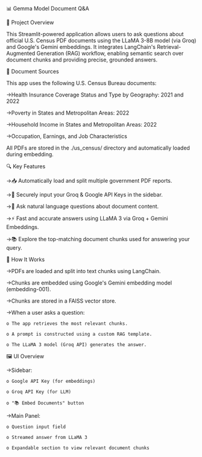 📊 Gemma Model Document Q&A

📘 Project Overview

This Streamlit-powered application allows users to ask questions about official U.S. Census PDF documents using the LLaMA 3-8B model (via Groq) and Google's Gemini embeddings. It integrates LangChain's Retrieval-Augmented Generation (RAG) workflow, enabling semantic search over document chunks and providing precise, grounded answers.

📂 Document Sources

This app uses the following U.S. Census Bureau documents:

->Health Insurance Coverage Status and Type by Geography: 2021 and 2022

->Poverty in States and Metropolitan Areas: 2022

->Household Income in States and Metropolitan Areas: 2022

->Occupation, Earnings, and Job Characteristics

All PDFs are stored in the ./us_census/ directory and automatically loaded during embedding.

🔍 Key Features

->📥 Automatically load and split multiple government PDF reports.

->🔐 Securely input your Groq & Google API Keys in the sidebar.

->🧠 Ask natural language questions about document content.

->⚡ Fast and accurate answers using LLaMA 3 via Groq + Gemini Embeddings.

->📚 Explore the top-matching document chunks used for answering your query.

🧠 How It Works

->PDFs are loaded and split into text chunks using LangChain.

->Chunks are embedded using Google's Gemini embedding model (embedding-001).

->Chunks are stored in a FAISS vector store.

->When a user asks a question:

    o The app retrieves the most relevant chunks.

    o A prompt is constructed using a custom RAG template.

    o The LLaMA 3 model (Groq API) generates the answer.

🖼️ UI Overview

->Sidebar:

    o Google API Key (for embeddings)

    o Groq API Key (for LLM)

    o "📚 Embed Documents" button

->Main Panel:

    o Question input field

    o Streamed answer from LLaMA 3

    o Expandable section to view relevant document chunks

